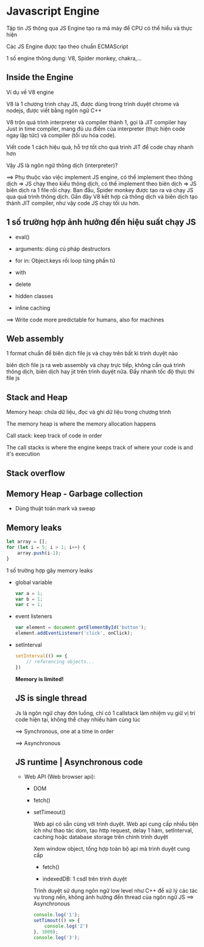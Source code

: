 # Javascript Engine

Tập tin JS thông qua JS Engine tạo ra mã máy để CPU có thể hiểu và thực hiện

Các JS Engine được tạo theo chuẩn ECMAScript

1 số engine thông dụng: V8, Spider monkey, chakra,...

## Inside the Engine

Ví dụ về V8 engine

V8 là 1 chương trình chạy JS, được dùng trong trình duyệt chrome và nodejs, được viết bằng ngôn ngữ C++

V8 trộn quá trình interpreter và compiler thành 1, gọi là JIT compiler hay Just in time compiler, mang đủ ưu điểm của interpreter (thực hiện code ngay lặp tức) và compiler (tối ưu hóa code).

Viết code 1 cách hiệu quả, hỗ trợ tốt cho quá trình JIT để code chạy nhanh hơn

Vậy JS là ngôn ngữ thông dịch (interpreter)?

==> Phụ thuộc vào việc implement JS engine, có thể implement theo thông dịch => JS chạy theo kiểu thông dịch, có thể implement theo biên dịch => JS biên dịch ra 1 file rồi chạy. Ban đầu, Spider monkey được tạo ra và chạy JS qua quá trình thông dịch. Gần đây V8 kết hợp cả thông dịch và biên dịch tạo thành JIT compiler, như vậy code JS chạy tối ưu hơn.

## 1 số trường hợp ảnh hưởng đến hiệu suất chạy JS

- eval()

- arguments: dùng cú pháp destructors

- for in: Object.keys rồi loop từng phần tử 

- with

- delete

- hidden classes

- inline caching

==> Write code more predictable for humans, also for machines

## Web assembly

1 format chuẩn để biên dịch file js và chạy trên bất kì trình duyệt nào

biên dịch file js ra web assembly và chạy trực tiếp, không cần quá trình thông dịch, biên dịch hay jit trên trình duyệt nữa. Đẩy nhanh tốc độ thực thi file js

## Stack and Heap

Memory heap: chứa dữ liệu, đọc và ghi dữ liệu trong chương trình

The memory heap is where the memory allocation happens

Call stack: keep track of code in order

The call stacks is where the engine keeps track of where your code is and it's execution

## Stack overflow

## Memory Heap - Garbage collection

- Dùng thuật toán mark và sweap

## Memory leaks

```js
let array = [];
for (let i = 5; i > 1; i++) {
    array.push(i-1);
}
```

1 số trường hợp gây memory leaks

- global variable
  
  ```js
  var a = 1;
  var b = 1;
  var c = 1;
  ```
  
  

- event listeners
  
  ```js
  var element = document.getElementById('button');
  element.addEventListener('click', onClick);
  ```

- setInterval
  
  ```js
  setInterval(() => {
      // referencing objects...
  })
  ```
  
  **Memory is limited!**
  
  ## JS is single thread
  
  Js là ngôn ngữ chạy đơn luồng, chỉ có 1 callstack làm nhiệm vụ giữ vị trí code hiện tại, không thể chạy nhiều hàm cùng lúc 
  
  ==> Synchronous, one at a time in order
  
  ==> Asynchronous
  
  ## JS runtime | Asynchronous code
  
  - Web API (Web browser api): 
    
    - DOM
    
    - fetch()
    
    - setTimeout()
      
      Web api có sẵn cùng với trình duyệt. Web api cung cấp nhiều tiện ích như thao tác dom, tạo http request, delay 1 hàm, setInterval, caching hoặc database storage trên chính trình duyệt
      
      Xem window object, tổng hợp toàn bộ api mà trình duyệt cung cấp
      
      - fetch()
      
      - indexedDB: 1 csdl trên trình duyệt
      
      Trình duyệt sử dụng ngôn ngữ low level như C++ để xử lý các tác vụ trong nền, không ảnh hưởng đến thread của ngôn ngữ JS ==> Asynchronous
      
      ```js
      console.log('1');
      setTimout(() => {
          console.log('2')
      }, 1000);
      console.log('3');
      ```
      
      
